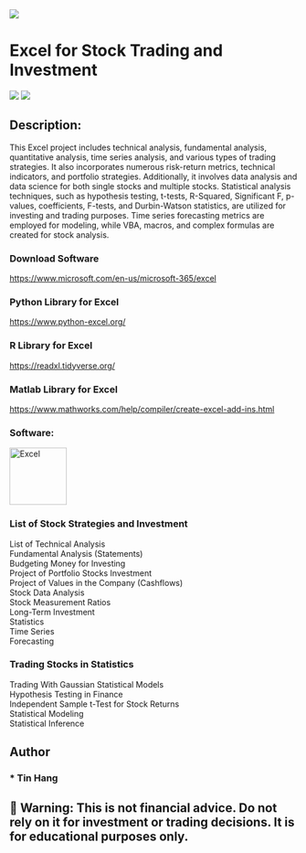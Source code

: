 <img src="Title_Excel.PNG">

# Excel for Stock Trading and Investment  

<img src="Excel_Chart.PNG">
<img src="Excel_RL.PNG">

## Description:
This Excel project includes technical analysis, fundamental analysis, quantitative analysis, time series analysis, and various types of trading strategies. It also incorporates numerous risk-return metrics, technical indicators, and portfolio strategies. Additionally, it involves data analysis and data science for both single stocks and multiple stocks. Statistical analysis techniques, such as hypothesis testing, t-tests, R-Squared, Significant F, p-values, coefficients, F-tests, and Durbin-Watson statistics, are utilized for investing and trading purposes. Time series forecasting metrics are employed for modeling, while VBA, macros, and complex formulas are created for stock analysis.  

### Download Software  
https://www.microsoft.com/en-us/microsoft-365/excel   

### Python Library for Excel  
https://www.python-excel.org/  

### R Library for Excel  
https://readxl.tidyverse.org/  

### Matlab Library for Excel  
https://www.mathworks.com/help/compiler/create-excel-add-ins.html  

<h3 align="left"> Software:</h3>
<p align="left"> </a> <a href="https://www.microsoft.com/en-us/microsoft-365/excel" target="_blank"> <img src="https://zapier-images.imgix.net/storage/services/296388d714e0dcd78105c9b165ca751e.png?auto=format&ixlib=react-9.0.2&ar=undefined&fit=crop&h=105&w=105&q=50&dpr=1g" alt="Excel" width="100" height="100"/> </a>  

### List of Stock Strategies and Investment  
List of Technical Analysis  
Fundamental Analysis (Statements)  
Budgeting Money for Investing  
Project of Portfolio Stocks Investment  
Project of Values in the Company (Cashflows)  
Stock Data Analysis  
Stock Measurement Ratios  
Long-Term Investment  
Statistics  
Time Series  
Forecasting  

### Trading Stocks in Statistics  
Trading With Gaussian Statistical Models  
Hypothesis Testing in Finance  
Independent Sample t-Test for Stock Returns  
Statistical Modeling  
Statistical Inference  


## Author
### * Tin Hang

## 🔴 Warning: This is not financial advice. Do not rely on it for investment or trading decisions. It is for educational purposes only.  
